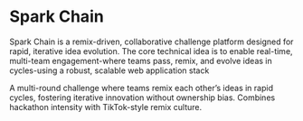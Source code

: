# Spark Chain
Spark Chain is a remix-driven, collaborative challenge platform designed for rapid, iterative idea evolution. The core technical idea is to enable real-time, multi-team engagement-where teams pass, remix, and evolve ideas in cycles-using a robust, scalable web application stack 

A multi-round challenge where teams remix each other’s ideas in rapid cycles, fostering iterative innovation without ownership bias. Combines hackathon intensity with TikTok-style remix culture.
